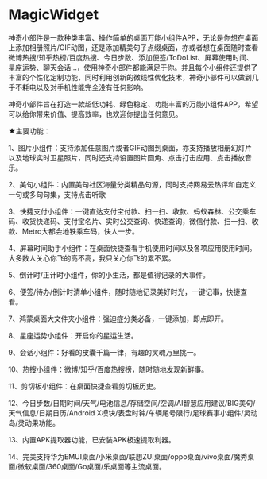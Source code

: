 # MagicWidget
神奇小部件是一款种类丰富、操作简单的桌面万能小组件APP，无论是你想在桌面上添加相册照片/GIF动图，还是添加精美句子点缀桌面，亦或者想在桌面随时查看微博热搜/知乎热榜/百度热搜、今日步数、添加便签/ToDoList、屏幕使用时间、星座运势、聊天会话…，使用神奇小部件都能满足于你。并且每个小组件还提供了丰富的个性化定制功能，同时利用创新的微线性优化技术，神奇小部件可以做到几乎不耗电以及对手机性能完全没有任何影响。

神奇小部件旨在打造一款超低功耗、绿色稳定、功能丰富的万能小组件APP，希望可以给你带来价值、提高效率，也欢迎你提出任何意见。

 
★主要功能：

1、图片小组件：支持添加任意图片或者GIF动图到桌面，亦支持播放相册幻灯片以及地球实时卫星照片，同时还支持设置图片圆角、点击打击应用、点击播放音乐。

2、美句小组件：内置美句社区海量分类精品句源，同时支持网易云热评和自定义一句或多句句集，支持点击听歌

3、快捷支付小组件：一键直达支付宝付款、扫一扫、收款、蚂蚁森林、公交乘车码、收货快递码、支付宝名片、实时公交查询、快递查询，微信付款、扫一扫、收款、Metro大都会地铁乘车码，快人一步。

4、屏幕时间助手小组件：在桌面快捷查看手机使用时间以及各项应用使用时间。大多数人关心你飞的高不高，我只关心你飞的累不累。

5、倒计时/正计时小组件，你的小生活，都是值得记录的大事件。

6、便签/待办/倒计时清单小组件，随时随地记录美好时光，一键记事，快捷查看。

7、鸿蒙桌面大文件夹小组件：强迫症分类必备，一键添加，即点即开。

8、星座运势小组件：开启你的星运生活。

9、会话小组件：好看的皮囊千篇一律，有趣的灵魂万里挑一。

10、热搜小组件：微博/知乎/百度热搜榜，随时随地发现新鲜事。

11、剪切板小组件：在桌面快捷查看剪切板历史。

12、今日步数/日期时间/天气/电池信息/存储空间/空调/AI智慧应用建议/BIG美句/天气信息/日期日历/Android X模块/表盘时钟/车辆尾号限行/足球赛事小组件/灵动岛/灵动果功能。

13、内置APK提取器功能，已安装APK极速提取利器。

14、完美支持华为EMUI桌面/小米桌面/联想ZUI桌面/oppo桌面/vivo桌面/魔秀桌面/微软桌面/360桌面/Go桌面/乐桌面等主流桌面。
